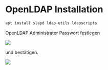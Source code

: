 # OpenLDAP Installation

```bash
apt install slapd ldap-utils ldapscripts
```

OpenLDAP Administrator Passwort festlegen

![](../images/openldap-installation-01.png)

und bestätigen.

![](../images/openldap-installation-02.png)
